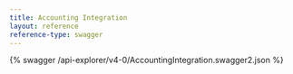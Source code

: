 ```yaml
---
title: Accounting Integration
layout: reference
reference-type: swagger
---
```

{% swagger /api-explorer/v4-0/AccountingIntegration.swagger2.json %}
